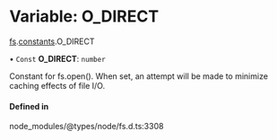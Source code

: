 # Variable: O\_DIRECT

[fs](../modules/fs.md).[constants](../modules/fs.constants.md).O_DIRECT

• `Const` **O\_DIRECT**: `number`

Constant for fs.open(). When set, an attempt will be made to minimize caching effects of file I/O.

#### Defined in

node_modules/@types/node/fs.d.ts:3308
